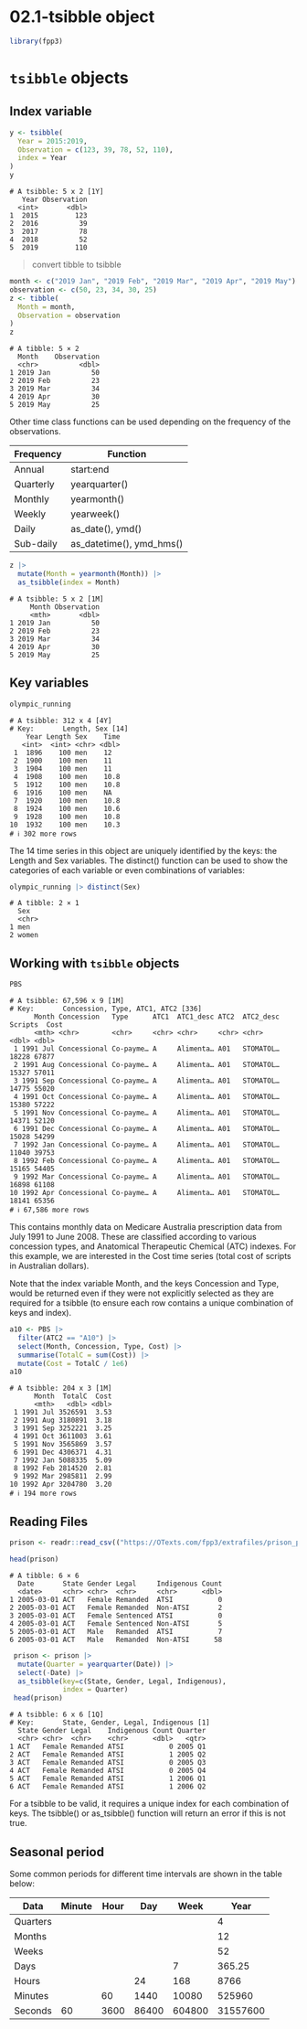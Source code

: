 # 02.1-tsibble object


``` r
library(fpp3)
```

# `tsibble` objects

## Index variable

``` r
y <- tsibble(
  Year = 2015:2019,
  Observation = c(123, 39, 78, 52, 110),
  index = Year
)
y
```

    # A tsibble: 5 x 2 [1Y]
       Year Observation
      <int>       <dbl>
    1  2015         123
    2  2016          39
    3  2017          78
    4  2018          52
    5  2019         110

> convert tibble to tsibble

``` r
month <- c("2019 Jan", "2019 Feb", "2019 Mar", "2019 Apr", "2019 May")
observation <- c(50, 23, 34, 30, 25)
z <- tibble(
  Month = month,
  Observation = observation
)
z
```

    # A tibble: 5 × 2
      Month    Observation
      <chr>          <dbl>
    1 2019 Jan          50
    2 2019 Feb          23
    3 2019 Mar          34
    4 2019 Apr          30
    5 2019 May          25

Other time class functions can be used depending on the frequency of the
observations.

| Frequency | Function                 |
|-----------|--------------------------|
| Annual    | start:end                |
| Quarterly | yearquarter()            |
| Monthly   | yearmonth()              |
| Weekly    | yearweek()               |
| Daily     | as_date(), ymd()         |
| Sub-daily | as_datetime(), ymd_hms() |

``` r
z |>
  mutate(Month = yearmonth(Month)) |> 
  as_tsibble(index = Month)
```

    # A tsibble: 5 x 2 [1M]
         Month Observation
         <mth>       <dbl>
    1 2019 Jan          50
    2 2019 Feb          23
    3 2019 Mar          34
    4 2019 Apr          30
    5 2019 May          25

## Key variables

``` r
olympic_running
```

    # A tsibble: 312 x 4 [4Y]
    # Key:       Length, Sex [14]
        Year Length Sex    Time
       <int>  <int> <chr> <dbl>
     1  1896    100 men    12  
     2  1900    100 men    11  
     3  1904    100 men    11  
     4  1908    100 men    10.8
     5  1912    100 men    10.8
     6  1916    100 men    NA  
     7  1920    100 men    10.8
     8  1924    100 men    10.6
     9  1928    100 men    10.8
    10  1932    100 men    10.3
    # ℹ 302 more rows

The 14 time series in this object are uniquely identified by the keys:
the Length and Sex variables. The distinct() function can be used to
show the categories of each variable or even combinations of variables:

``` r
olympic_running |> distinct(Sex)
```

    # A tibble: 2 × 1
      Sex  
      <chr>
    1 men  
    2 women

## Working with `tsibble` objects

``` r
PBS
```

    # A tsibble: 67,596 x 9 [1M]
    # Key:       Concession, Type, ATC1, ATC2 [336]
          Month Concession   Type      ATC1  ATC1_desc ATC2  ATC2_desc Scripts  Cost
          <mth> <chr>        <chr>     <chr> <chr>     <chr> <chr>       <dbl> <dbl>
     1 1991 Jul Concessional Co-payme… A     Alimenta… A01   STOMATOL…   18228 67877
     2 1991 Aug Concessional Co-payme… A     Alimenta… A01   STOMATOL…   15327 57011
     3 1991 Sep Concessional Co-payme… A     Alimenta… A01   STOMATOL…   14775 55020
     4 1991 Oct Concessional Co-payme… A     Alimenta… A01   STOMATOL…   15380 57222
     5 1991 Nov Concessional Co-payme… A     Alimenta… A01   STOMATOL…   14371 52120
     6 1991 Dec Concessional Co-payme… A     Alimenta… A01   STOMATOL…   15028 54299
     7 1992 Jan Concessional Co-payme… A     Alimenta… A01   STOMATOL…   11040 39753
     8 1992 Feb Concessional Co-payme… A     Alimenta… A01   STOMATOL…   15165 54405
     9 1992 Mar Concessional Co-payme… A     Alimenta… A01   STOMATOL…   16898 61108
    10 1992 Apr Concessional Co-payme… A     Alimenta… A01   STOMATOL…   18141 65356
    # ℹ 67,586 more rows

This contains monthly data on Medicare Australia prescription data from
July 1991 to June 2008. These are classified according to various
concession types, and Anatomical Therapeutic Chemical (ATC) indexes. For
this example, we are interested in the Cost time series (total cost of
scripts in Australian dollars).

Note that the index variable Month, and the keys Concession and Type,
would be returned even if they were not explicitly selected as they are
required for a tsibble (to ensure each row contains a unique combination
of keys and index).

``` r
a10 <- PBS |>
  filter(ATC2 == "A10") |>
  select(Month, Concession, Type, Cost) |>
  summarise(TotalC = sum(Cost)) |>
  mutate(Cost = TotalC / 1e6)
a10
```

    # A tsibble: 204 x 3 [1M]
          Month  TotalC  Cost
          <mth>   <dbl> <dbl>
     1 1991 Jul 3526591  3.53
     2 1991 Aug 3180891  3.18
     3 1991 Sep 3252221  3.25
     4 1991 Oct 3611003  3.61
     5 1991 Nov 3565869  3.57
     6 1991 Dec 4306371  4.31
     7 1992 Jan 5088335  5.09
     8 1992 Feb 2814520  2.81
     9 1992 Mar 2985811  2.99
    10 1992 Apr 3204780  3.20
    # ℹ 194 more rows

## Reading Files

``` r
prison <- readr::read_csv(("https://OTexts.com/fpp3/extrafiles/prison_population.csv"))
```

``` r
head(prison)
```

    # A tibble: 6 × 6
      Date       State Gender Legal     Indigenous Count
      <date>     <chr> <chr>  <chr>     <chr>      <dbl>
    1 2005-03-01 ACT   Female Remanded  ATSI           0
    2 2005-03-01 ACT   Female Remanded  Non-ATSI       2
    3 2005-03-01 ACT   Female Sentenced ATSI           0
    4 2005-03-01 ACT   Female Sentenced Non-ATSI       5
    5 2005-03-01 ACT   Male   Remanded  ATSI           7
    6 2005-03-01 ACT   Male   Remanded  Non-ATSI      58

``` r
 prison <- prison |>
  mutate(Quarter = yearquarter(Date)) |>
  select(-Date) |>
  as_tsibble(key=c(State, Gender, Legal, Indigenous),
             index = Quarter)
 head(prison)
```

    # A tsibble: 6 x 6 [1Q]
    # Key:       State, Gender, Legal, Indigenous [1]
      State Gender Legal    Indigenous Count Quarter
      <chr> <chr>  <chr>    <chr>      <dbl>   <qtr>
    1 ACT   Female Remanded ATSI           0 2005 Q1
    2 ACT   Female Remanded ATSI           1 2005 Q2
    3 ACT   Female Remanded ATSI           0 2005 Q3
    4 ACT   Female Remanded ATSI           0 2005 Q4
    5 ACT   Female Remanded ATSI           1 2006 Q1
    6 ACT   Female Remanded ATSI           1 2006 Q2

For a tsibble to be valid, it requires a unique index for each
combination of keys. The tsibble() or as_tsibble() function will return
an error if this is not true.

## Seasonal period

Some common periods for different time intervals are shown in the table
below:

| Data     | Minute | Hour | Day   | Week   | Year     |
|----------|--------|------|-------|--------|----------|
| Quarters |        |      |       |        | 4        |
| Months   |        |      |       |        | 12       |
| Weeks    |        |      |       |        | 52       |
| Days     |        |      |       | 7      | 365.25   |
| Hours    |        |      | 24    | 168    | 8766     |
| Minutes  |        | 60   | 1440  | 10080  | 525960   |
| Seconds  | 60     | 3600 | 86400 | 604800 | 31557600 |
